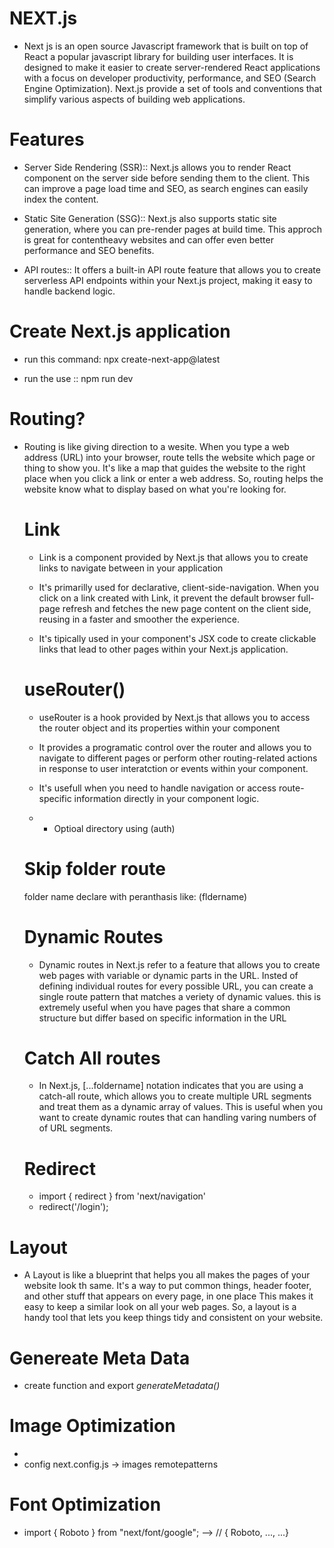 # NEXT.js

- Next js is an open source Javascript framework that is built on top of React a popular javascript library for building user interfaces. It is designed to make it easier to create server-rendered React applications with a focus on developer productivity, performance, and SEO (Search Engine Optimization). Next.js provide a set of tools and conventions that simplify various aspects of building web applications.

# Features
- Server Side Rendering (SSR):: Next.js allows you to render React component on the server side before sending them to the client. This can improve a page load time and SEO, as search engines can easily index the content.

- Static Site Generation (SSG):: Next.js also supports static site generation, where you can pre-render pages at build time. This approch is great for contentheavy websites and can offer even better performance and SEO benefits.

- API routes:: It offers a built-in API route feature that allows you to create serverless API endpoints within your Next.js project, making it easy to handle backend logic.


# Create Next.js application
- run this command:  npx create-next-app@latest

- run the use :: npm run dev


# Routing?
- Routing is like giving direction to a wesite. When you type a web address (URL) into your browser, route tells the website which page or thing to show you. It's like a map that guides the website to the right place when you click a link or enter a web address. So, routing helps the website know what to display based on what you're looking for.


  # Link
  - Link is a component provided by Next.js that allows you to create links to navigate between in your application

  - It's primarilly used for declarative, client-side-navigation. When you click on a link created with Link, it prevent the default browser full-page refresh and fetches the new page content on the client side, reusing in a faster and smoother the experience.

  - It's tipically used in your component's JSX code to create clickable links that lead to other pages within your Next.js application.


  # useRouter()
  - useRouter is a hook provided by Next.js that allows you to access the router object and its properties within your component

  - It provides a programatic control over the router and allows you to navigate to different pages or perform other routing-related actions in response to user interatction or events within your component.

  - It's usefull when you need to handle navigation or access route-specific information directly in your component logic.

  * * Optioal directory using (auth) 

  # Skip folder route
  folder name declare with peranthasis like:  (fldername)

  # Dynamic Routes
  - Dynamic routes in Next.js refer to a feature that allows you to create web pages with variable or dynamic parts in the URL. Insted of defining individual routes for every possible URL, you can create a single route pattern that matches a veriety of dynamic values. this is extremely useful when you have pages that share a common structure but differ based on specific information in the URL


  # Catch All routes
  - In Next.js, [...foldername] notation indicates that you are using a catch-all route, which allows you to create multiple URL segments and treat them as a dynamic array of values. This is useful when you want to create dynamic routes that can handling varing numbers of of URL segments.

  # Redirect  
  - import { redirect } from 'next/navigation'
  - redirect('/login');


# Layout
  - A Layout is like a blueprint that helps you all makes the pages of your website look th same. It's a way to put common things, header footer, and other stuff that appears on every page, in one place This makes it easy to keep a similar look on all your web pages. So, a layout is a handy tool that lets you keep things tidy and consistent on your website.


# Genereate Meta Data
- create function and export _generateMetadata()_

# Image Optimization
  - <Image src="" alt="" />
  - config next.config.js -> images remotepatterns

# Font Optimization
  - import { Roboto } from "next/font/google"; --> // { Roboto, ..., ...}

